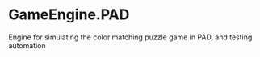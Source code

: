 # GameEngine.PAD
Engine for simulating the color matching puzzle game in PAD, and testing automation
